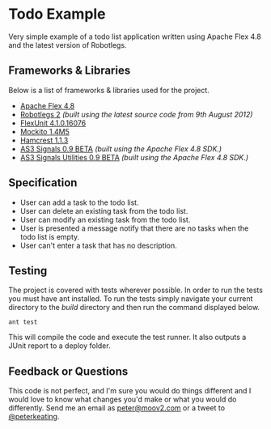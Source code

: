 # Todo Example

Very simple example of a todo list application written using Apache Flex 4.8 and the latest version of Robotlegs.

## Frameworks & Libraries

Below is a list of frameworks & libraries used for the project.

* [Apache Flex 4.8](http://incubator.apache.org/flex/)
* [Robotlegs 2](https://github.com/robotlegs/robotlegs-framework/) *(built using the latest source code from 9th August 2012)*
* [FlexUnit 4.1.0.16076](https://github.com/flexunit/flexunit/)
* [Mockito 1.4M5](https://bitbucket.org/loomis/mockito-flex/)
* [Hamcrest 1.1.3](https://github.com/drewbourne/hamcrest-as3)
* [AS3 Signals 0.9 BETA](https://github.com/robertpenner/as3-signals/) *(built using the Apache Flex 4.8 SDK.)*
* [AS3 Signals Utilities 0.9 BETA](https://github.com/eidiot/as3-signals-utilities-async) *(built using the Apache Flex 4.8 SDK.)*

## Specification

* User can add a task to the todo list.
* User can delete an existing task from the todo list.
* User can modify an existing task from the todo list.
* User is presented a message notify that there are no tasks when the todo list is empty.
* User can't enter a task that has no description.

## Testing

The project is covered with tests wherever possible. In order to run the tests you must have ant installed. To run the tests simply navigate your current directory to the *build* directory and then run the command displayed below.

	ant test

This will compile the code and execute the test runner. It also outputs a JUnit report to a deploy folder.

## Feedback or Questions

This code is not perfect, and I'm sure you would do things different and I would love to know what changes you'd make or what you would do differently. Send me an email as [peter@moov2.com](mailto:peter@moov2.com) or a tweet to [@peterkeating](http://twitter.com/peterkeating).